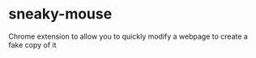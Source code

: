 # sneaky-mouse
Chrome extension to allow you to quickly modify a webpage to create a fake copy of it
